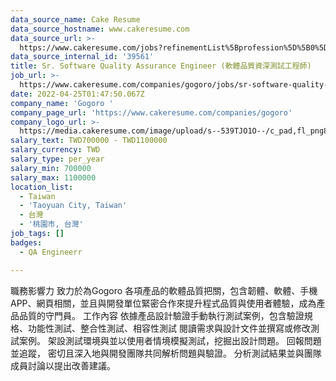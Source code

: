 ```yaml
---
data_source_name: Cake Resume
data_source_hostname: www.cakeresume.com
data_source_url: >-
  https://www.cakeresume.com/jobs?refinementList%5Bprofession%5D%5B0%5D=engineering_qa-engineer&refinementList%5Bsalary_currency%5D=TWD&range%5Bsalary_range%5D%5Bmin%5D=800096
data_source_internal_id: '39561'
title: Sr. Software Quality Assurance Engineer (軟體品質資深測試工程師)
job_url: >-
  https://www.cakeresume.com/companies/gogoro/jobs/sr-software-quality-assurance-engineer
date: 2022-04-25T01:47:50.067Z
company_name: 'Gogoro '
company_page_url: 'https://www.cakeresume.com/companies/gogoro'
company_logo_url: >-
  https://media.cakeresume.com/image/upload/s--539TJO1O--/c_pad,fl_png8,h_200,w_200/v1519962195/bs30ppqfsdpnhblxxk90.png
salary_text: TWD700000 - TWD1100000
salary_currency: TWD
salary_type: per_year
salary_min: 700000
salary_max: 1100000
location_list:
  - Taiwan
  - 'Taoyuan City, Taiwan'
  - 台灣
  - '桃園市, 台灣'
job_tags: []
badges:
  - QA Engineerr

---
```


職務影響力 致力於為Gogoro 各項產品的軟體品質把關，包含韌體、軟體、手機APP、網頁相關，並且與開發單位緊密合作來提升程式品質與使用者體驗，成為產品品質的守門員。 工作內容 依據產品設計驗證手動執行測試案例，包含驗證規格、功能性測試、整合性測試、相容性測試 閱讀需求與設計文件並撰寫或修改測試案例。 架設測試環境與並以使用者情境模擬測試，挖掘出設計問題。 回報問題並追蹤， 密切且深入地與開發團隊共同解析問題與驗證。 分析測試結果並與團隊成員討論以提出改善建議。